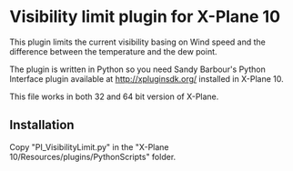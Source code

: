 Visibility limit plugin for X-Plane 10
======================================

This plugin limits the current visibility basing on Wind speed and the difference between the temperature and the dew point.

The plugin is written in Python so you need Sandy Barbour's Python Interface plugin available at http://xpluginsdk.org/ installed in X-Plane 10.

This file works in both 32 and 64 bit version of X-Plane.

Installation
------------

Copy "PI_VisibilityLimit.py" in the "X-Plane 10/Resources/plugins/PythonScripts" folder.